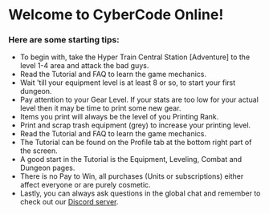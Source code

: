 # Welcome to CyberCode Online! 

### Here are some starting tips:

* To begin with, take the Hyper Train Central Station [Adventure] to the level 1-4 area and attack the bad guys.
* Read the Tutorial and FAQ to learn the game mechanics.
* Wait 'till your equipment level is at least 8 or so, to start your first dungeon.
* Pay attention to your Gear Level. If your stats are too low for your actual level then it may be time to print some new gear.
* Items you print will always be the level of you Printing Rank.
* Print and scrap trash equipment (grey) to increase your printing level.
* Read the Tutorial and FAQ to learn the game mechanics. 
* The Tutorial can be found on the Profile tab at the bottom right part of the screen.
* A good start in the Tutorial is the Equipment, Leveling, Combat and Dungeon pages.
* There is no Pay to Win, all purchases (Units or subscriptions) either affect everyone or are purely cosmetic.
* Lastly, you can always ask questions in the global chat and remember to check out our [Discord server](https://discord.gg/JREx8xz).

